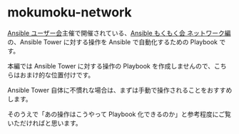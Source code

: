 # mokumoku-network

[Ansible ユーザー会](https://ansible-users.connpass.com/)主催で開催されている、[Ansible もくもく会 ネットワーク編](https://github.com/ansible/workshops/blob/devel/exercises/ansible_network/README.ja.md)の、Ansible Tower に対する操作を Ansible で自動化するための Playbook です。

本編では Ansible Tower に対する操作の Playbook を作成しませんので、こちらはおまけ的な位置付けです。

Ansible Tower 自体に不慣れな場合は、まずは手動で操作されることをおすすめします。

そのうえで「あの操作はこうやって Playbook 化できるのか」と参考程度にご覧いただければと思います。
